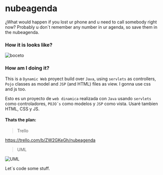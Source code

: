 # nubeagenda
¿What would happen if you lost ur phone and u need to call somebody right now? Probably u don´t remember any number in ur agenda, so save them in the nubeagenda.

### How it is looks like? 
![boceto](https://trello-attachments.s3.amazonaws.com/57236eda420fc19f7d3bf563/723x975/495da834be32ed771aa68e5530e745dc/nube.jpg "boceto")

### How am I doing it?

This is a `Dynamic Web` proyect build over `Java`, using `servlets` as controllers, `Pojo` classes as model and `JSP` (and HTML) files as view. I gonna use css and js too.

Esto es un proyecto de `web dinamica` realizada con `Java` usando `servlets` como controladores, `POJO´s` como modelos y `JSP` como vista.
Usaré tambien HTML, CSS y JS.


#### Thats the plan:
> Trello

https://trello.com/b/ZW2GKeGh/nubeagenda

> UML

![UML](https://trello-attachments.s3.amazonaws.com/57224868c47069f567201b49/829x1167/c7319dc899dc9f1ac983454c681ec4b8/nuveagenda.png "uml")

Let´s code some stuff.
